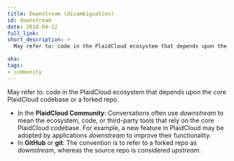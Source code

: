 ```yaml
---
title: Downstream (disambiguation)
id: downstream
date: 2018-04-12
full_link: 
short_description: >
  May refer to: code in the PlaidCloud ecosystem that depends upon the core PlaidCloud codebase or a forked repo.

aka: 
tags:
- community
---
```

 May refer to: code in the PlaidCloud ecosystem that depends upon the core PlaidCloud codebase or a forked repo.

<!--more--> 

* In the **PlaidCloud Community**: Conversations often use *downstream* to mean the ecosystem, code, or third-party tools that rely on the core PlaidCloud codebase. For example, a new feature in PlaidCloud may be adopted by applications *downstream* to improve their functionality.
* In **GitHub** or **git**: The convention is to refer to a forked repo as *downstream*, whereas the source repo is considered *upstream*.

